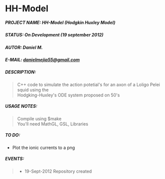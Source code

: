 HH-Model
========

##### PROJECT NAME:	HH-Model (Hodgkin Huxley Model)  
##### STATUS:		On Development (19 september 2012)    
##### AUTOR:		Daniel M.  
##### E-MAIL:		[danielmejia55@gmail.com](mailto:danielmejia55@gmail.com)  
##### DESCRIPTION:  
>C++ code to simulate the action potetial's for an axon of a Loligo Pelei squid using the  
>Hodgking-Huxley's ODE system proposed on 50's  

##### USAGE NOTES:  

>Compile using $make  
>You'll need MathGL, GSL, Libraries  

##### TO DO:
* Plot the ionic currents to a png     

##### EVENTS:
>* 19-Sept-2012	Repository created  
